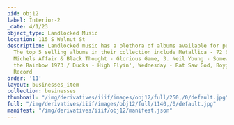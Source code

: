 ```yaml
---
pid: obj12
label: Interior-2
_date: 4/1/23
object_type: Landlocked Music
location: 115 S Walnut St
description: Landlocked music has a plethora of albums available for purchase or trade.
  The top 5 selling albums in their collection include Metallica - 72 Seasons, El
  Michels Affair & Black Thought - Glorious Game, 3. Neil Young - Somewhere Under
  the Rainbow 1973 / Ducks - High Flyin', Wednesday - Rat Saw God, Boygenius - The
  Record
order: '11'
layout: businesses_item
collection: businesses
thumbnail: "/img/derivatives/iiif/images/obj12/full/250,/0/default.jpg"
full: "/img/derivatives/iiif/images/obj12/full/1140,/0/default.jpg"
manifest: "/img/derivatives/iiif/obj12/manifest.json"
---
```

